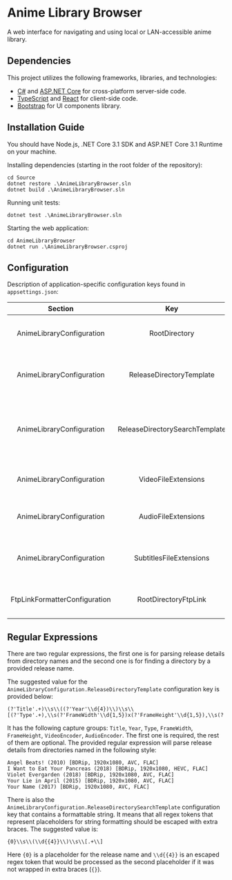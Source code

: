 # Anime Library Browser

A web interface for navigating and using local or LAN-accessible anime library.

## Dependencies

This project utilizes the following frameworks, libraries, and technologies:

- [C#](https://docs.microsoft.com/en-us/dotnet/csharp/) and [ASP.NET Core](https://docs.microsoft.com/en-us/aspnet/core/) for cross-platform server-side code.
- [TypeScript](https://www.typescriptlang.org/) and [React](https://reactjs.org/) for client-side code.
- [Bootstrap](https://getbootstrap.com/) for UI components library.

## Installation Guide

You should have Node.js, .NET Core 3.1 SDK and ASP.NET Core 3.1 Runtime on your machine.

Installing dependencies (starting in the root folder of the repository):

    cd Source
    dotnet restore .\AnimeLibraryBrowser.sln
    dotnet build .\AnimeLibraryBrowser.sln

Running unit tests:

    dotnet test .\AnimeLibraryBrowser.sln

Starting the web application:

    cd AnimeLibraryBrowser
    dotnet run .\AnimeLibraryBrowser.csproj

## Configuration

Description of application-specific configuration keys found in `appsettings.json`:

|            Section            |              Key               |                           Description                           |        Example Value        |
| :---------------------------: | :----------------------------: | :-------------------------------------------------------------: | :-------------------------: |
|   AnimeLibraryConfiguration   |         RootDirectory          |           Path to the root directory of the library.            |        "D:\\\\Anime"        |
|   AnimeLibraryConfiguration   |    ReleaseDirectoryTemplate    |         Regular expression for parsing release details.         |   Check the next chapter.   |
|   AnimeLibraryConfiguration   | ReleaseDirectorySearchTemplate | Regular expression for finding a release directory by its name. |   Check the next chapter.   |
|   AnimeLibraryConfiguration   |      VideoFileExtensions       |               List of extensions for video files.               |     [ ".mkv", ".avi" ]      |
|   AnimeLibraryConfiguration   |      AudioFileExtensions       |               List of extensions for audio files.               |     [ ".mka", ".aac" ]      |
|   AnimeLibraryConfiguration   |    SubtitlesFileExtensions     |       List of extensions for files containing subtitles.        |     [ ".ass", ".srt" ]      |
| FtpLinkFormatterConfiguration |      RootDirectoryFtpLink      |         FTP-path to the root directory of the library.          | "ftp://192.168.1.16/Anime/" |

## Regular Expressions

There are two regular expressions, the first one is for parsing release details from directory names and the second one is for finding a directory by a provided release name.

The suggested value for the `AnimeLibraryConfiguration.ReleaseDirectoryTemplate` configuration key is provided below:

    (?'Title'.+)\\s\\((?'Year'\\d{4})\\)\\s\\[(?'Type'.+),\\s(?'FrameWidth'\\d{1,5})x(?'FrameHeight'\\d{1,5}),\\s(?'VideoEncoder'.+),\\s(?'AudioEncoder'.+)\\]

It has the following capture groups: `Title`, `Year`, `Type`, `FrameWidth`, `FrameHeight`, `VideoEncoder`, `AudioEncoder`. The first one is required, the rest of them are optional.
The provided regular expression will parse release details from directories named in the following style:

    Angel Beats! (2010) [BDRip, 1920x1080, AVC, FLAC]
    I Want to Eat Your Pancreas (2018) [BDRip, 1920x1080, HEVC, FLAC]
    Violet Evergarden (2018) [BDRip, 1920x1080, AVC, FLAC]
    Your Lie in April (2015) [BDRip, 1920x1080, AVC, FLAC]
    Your Name (2017) [BDRip, 1920x1080, AVC, FLAC]

There is also the `AnimeLibraryConfiguration.ReleaseDirectorySearchTemplate` configuration key that contains a formattable string.
It means that all regex tokens that represent placeholders for string formatting should be escaped with extra braces.
The suggested value is:

    {0}\\s\\(\\d{{4}}\\)\\s\\[.+\\]

Here `{0}` is a placeholder for the release name and `\\d{{4}}` is an escaped regex token that would be processed as the second placeholder if it was not wrapped in extra braces (`{}`).
